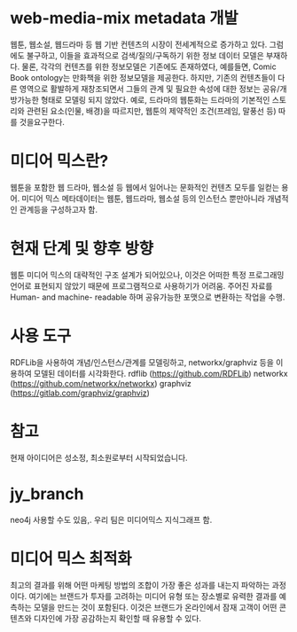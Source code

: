 # web-media-mix metadata 개발
웹툰, 웹소설, 웹드라마 등 웹 기반 컨텐츠의 시장이 전세계적으로 증가하고 있다. 그럼에도 불구하고, 이들을 효과적으로 검색/질의/구독하기 위한 정보 데이터 모델은 부재하다. 물론, 각각의 컨텐츠를 위한 정보모델은 기존에도 존재하였다, 예를들면, Comic Book ontology는 만화책을 위한 정보모델을 제공한다. 하지만, 기존의 컨텐츠들이 다른 영역으로 활발하게 재창조되면서 그들의 관계 및 필요한 속성에 대한 정보는 공유/개방가능한 형태로 모델링 되지 않았다. 예로, 드라마의 웹툰화는 드라마의 기본적인 스토리와 관련된 요소(인물, 배경)을 따르지만, 웹툰의 제약적인 조건(프레임, 말풍선 등) 따를 것을요구한다.

# 미디어 믹스란?
웹툰을 포함한 웹 드라마, 웹소설 등 웹에서 일어나는 문화적인 컨텐츠 모두를 일컫는 용어. 미디어 믹스 메타데이터는 웹툰, 웹드라마, 웹소설 등의 인스턴스 뿐만아니라 개념적인 관계등을 구성하고자 함.

# 현재 단계 및 향후 방향
웹툰 미디어 믹스의 대략적인 구조 설계가 되어있으나, 이것은 어떠한 특정 프로그래밍 언어로 표현되지 않았기 때문에 프로그램적으로 사용하기가 어려움. 주어진 자료를 Human- and machine- readable 하며 공유가능한 포맷으로 변환하는 작업을 수행. 

# 사용 도구
RDFLib을 사용하여 개념/인스턴스/관계를 모델링하고, networkx/graphviz 등을 이용하여 모델된 데이터를 시각화한다.
rdflib (https://github.com/RDFLib)
networkx (https://github.com/networkx/networkx)
graphviz (https://gitlab.com/graphviz/graphviz)

# 참고
현재 아이디어은 성소정, 최소원로부터 시작되었습니다. 

# jy_branch
neo4j 사용할 수도 있음,.
우리 팀은 미디어믹스 지식그래프 함.

# 미디어 믹스 최적화
최고의 결과를 위해 어떤 마케팅 방법의 조합이 가장 좋은 성과를 내는지 파악하는 과정이다. 여기에는 브랜드가 투자를 고려하는 미디어 유형 또는 장소별로 유력한 결과를 예측하는 모델을 만드는 것이 포함된다.
이것은 브랜드가 온라인에서 잠재 고객이 어떤 콘텐츠와 디자인에 가장 공감하는지 확인할 때 유용할 수 있다.
